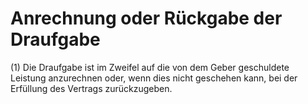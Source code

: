 # Anrechnung oder Rückgabe der Draufgabe

(1) Die Draufgabe ist im Zweifel auf die von dem Geber geschuldete Leistung anzurechnen oder, wenn dies nicht geschehen kann, bei der Erfüllung des Vertrags zurückzugeben.